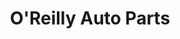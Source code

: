 ---
title: "O'Reilly Auto Parts"
url: /elizabethtown/oreilly-auto-parts-west-dixie-avenue/
shop: car parts
---